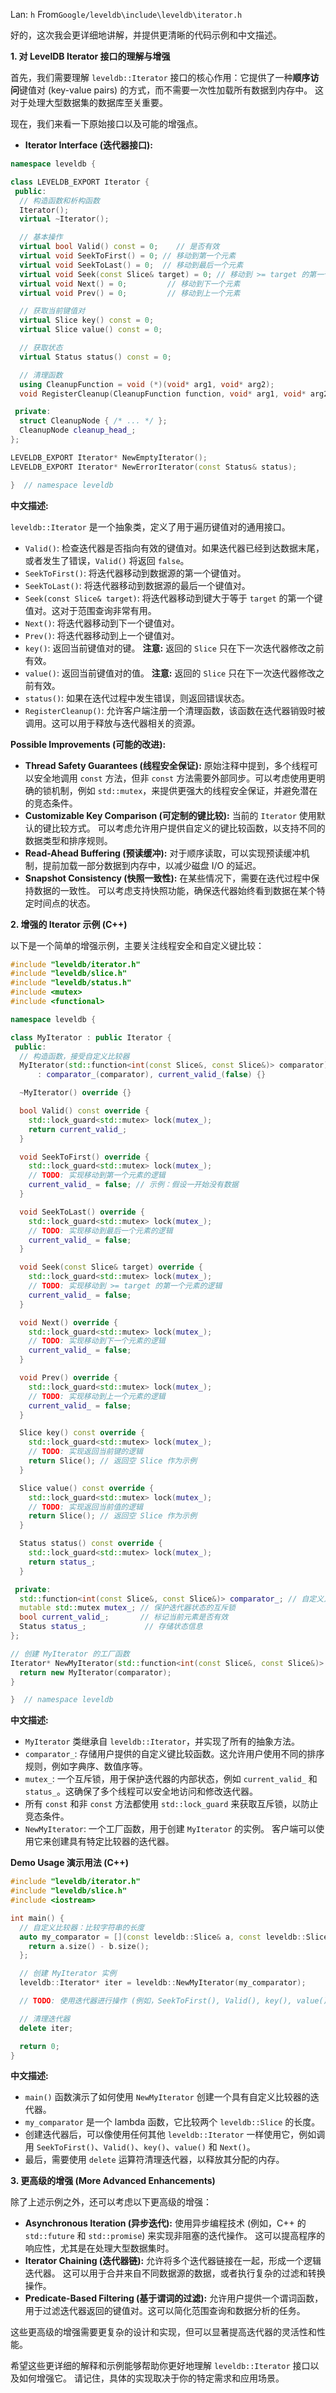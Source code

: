 Lan: `h` From`Google/leveldb\include\leveldb\iterator.h`

好的，这次我会更详细地讲解，并提供更清晰的代码示例和中文描述。

**1. 对 LevelDB Iterator 接口的理解与增强**

首先，我们需要理解 `leveldb::Iterator` 接口的核心作用：它提供了一种**顺序访问**键值对 (key-value pairs) 的方式，而不需要一次性加载所有数据到内存中。 这对于处理大型数据集的数据库至关重要。

现在，我们来看一下原始接口以及可能的增强点。

*   **Iterator Interface (迭代器接口):**

```c++
namespace leveldb {

class LEVELDB_EXPORT Iterator {
 public:
  // 构造函数和析构函数
  Iterator();
  virtual ~Iterator();

  // 基本操作
  virtual bool Valid() const = 0;    // 是否有效
  virtual void SeekToFirst() = 0; // 移动到第一个元素
  virtual void SeekToLast() = 0;  // 移动到最后一个元素
  virtual void Seek(const Slice& target) = 0; // 移动到 >= target 的第一个元素
  virtual void Next() = 0;         // 移动到下一个元素
  virtual void Prev() = 0;         // 移动到上一个元素

  // 获取当前键值对
  virtual Slice key() const = 0;
  virtual Slice value() const = 0;

  // 获取状态
  virtual Status status() const = 0;

  // 清理函数
  using CleanupFunction = void (*)(void* arg1, void* arg2);
  void RegisterCleanup(CleanupFunction function, void* arg1, void* arg2);

 private:
  struct CleanupNode { /* ... */ };
  CleanupNode cleanup_head_;
};

LEVELDB_EXPORT Iterator* NewEmptyIterator();
LEVELDB_EXPORT Iterator* NewErrorIterator(const Status& status);

}  // namespace leveldb
```

**中文描述:**

`leveldb::Iterator` 是一个抽象类，定义了用于遍历键值对的通用接口。

*   `Valid()`:  检查迭代器是否指向有效的键值对。如果迭代器已经到达数据末尾，或者发生了错误，`Valid()` 将返回 `false`。
*   `SeekToFirst()`: 将迭代器移动到数据源的第一个键值对。
*   `SeekToLast()`: 将迭代器移动到数据源的最后一个键值对。
*   `Seek(const Slice& target)`: 将迭代器移动到键大于等于 `target` 的第一个键值对。这对于范围查询非常有用。
*   `Next()`: 将迭代器移动到下一个键值对。
*   `Prev()`: 将迭代器移动到上一个键值对。
*   `key()`: 返回当前键值对的键。  **注意:**  返回的 `Slice` 只在下一次迭代器修改之前有效。
*   `value()`: 返回当前键值对的值。  **注意:**  返回的 `Slice` 只在下一次迭代器修改之前有效。
*   `status()`: 如果在迭代过程中发生错误，则返回错误状态。
*   `RegisterCleanup()`: 允许客户端注册一个清理函数，该函数在迭代器销毁时被调用。这可以用于释放与迭代器相关的资源。

**Possible Improvements (可能的改进):**

*   **Thread Safety Guarantees (线程安全保证):**  原始注释中提到，多个线程可以安全地调用 `const` 方法，但非 `const` 方法需要外部同步。可以考虑使用更明确的锁机制，例如 `std::mutex`，来提供更强大的线程安全保证，并避免潜在的竞态条件。
*   **Customizable Key Comparison (可定制的键比较):**  当前的 `Iterator` 使用默认的键比较方式。 可以考虑允许用户提供自定义的键比较函数，以支持不同的数据类型和排序规则。
*   **Read-Ahead Buffering (预读缓冲):**  对于顺序读取，可以实现预读缓冲机制，提前加载一部分数据到内存中，以减少磁盘 I/O 的延迟。
*   **Snapshot Consistency (快照一致性):**  在某些情况下，需要在迭代过程中保持数据的一致性。 可以考虑支持快照功能，确保迭代器始终看到数据在某个特定时间点的状态。

**2.  增强的 Iterator 示例 (C++)**

以下是一个简单的增强示例，主要关注线程安全和自定义键比较：

```c++
#include "leveldb/iterator.h"
#include "leveldb/slice.h"
#include "leveldb/status.h"
#include <mutex>
#include <functional>

namespace leveldb {

class MyIterator : public Iterator {
 public:
  // 构造函数，接受自定义比较器
  MyIterator(std::function<int(const Slice&, const Slice&)> comparator)
      : comparator_(comparator), current_valid_(false) {}

  ~MyIterator() override {}

  bool Valid() const override {
    std::lock_guard<std::mutex> lock(mutex_);
    return current_valid_;
  }

  void SeekToFirst() override {
    std::lock_guard<std::mutex> lock(mutex_);
    // TODO: 实现移动到第一个元素的逻辑
    current_valid_ = false; // 示例：假设一开始没有数据
  }

  void SeekToLast() override {
    std::lock_guard<std::mutex> lock(mutex_);
    // TODO: 实现移动到最后一个元素的逻辑
    current_valid_ = false;
  }

  void Seek(const Slice& target) override {
    std::lock_guard<std::mutex> lock(mutex_);
    // TODO: 实现移动到 >= target 的第一个元素的逻辑
    current_valid_ = false;
  }

  void Next() override {
    std::lock_guard<std::mutex> lock(mutex_);
    // TODO: 实现移动到下一个元素的逻辑
    current_valid_ = false;
  }

  void Prev() override {
    std::lock_guard<std::mutex> lock(mutex_);
    // TODO: 实现移动到上一个元素的逻辑
    current_valid_ = false;
  }

  Slice key() const override {
    std::lock_guard<std::mutex> lock(mutex_);
    // TODO: 实现返回当前键的逻辑
    return Slice(); // 返回空 Slice 作为示例
  }

  Slice value() const override {
    std::lock_guard<std::mutex> lock(mutex_);
    // TODO: 实现返回当前值的逻辑
    return Slice(); // 返回空 Slice 作为示例
  }

  Status status() const override {
    std::lock_guard<std::mutex> lock(mutex_);
    return status_;
  }

 private:
  std::function<int(const Slice&, const Slice&)> comparator_; // 自定义比较器
  mutable std::mutex mutex_; // 保护迭代器状态的互斥锁
  bool current_valid_;       // 标记当前元素是否有效
  Status status_;             // 存储状态信息
};

// 创建 MyIterator 的工厂函数
Iterator* NewMyIterator(std::function<int(const Slice&, const Slice&)> comparator) {
  return new MyIterator(comparator);
}

}  // namespace leveldb
```

**中文描述:**

*   `MyIterator` 类继承自 `leveldb::Iterator`，并实现了所有的抽象方法。
*   `comparator_`:  存储用户提供的自定义键比较函数。这允许用户使用不同的排序规则，例如字典序、数值序等。
*   `mutex_`:  一个互斥锁，用于保护迭代器的内部状态，例如 `current_valid_` 和 `status_`。这确保了多个线程可以安全地访问和修改迭代器。
*   所有 `const` 和非 `const` 方法都使用 `std::lock_guard` 来获取互斥锁，以防止竞态条件。
*   `NewMyIterator`:  一个工厂函数，用于创建 `MyIterator` 的实例。 客户端可以使用它来创建具有特定比较器的迭代器。

**Demo Usage 演示用法 (C++)**

```c++
#include "leveldb/iterator.h"
#include "leveldb/slice.h"
#include <iostream>

int main() {
  // 自定义比较器：比较字符串的长度
  auto my_comparator = [](const leveldb::Slice& a, const leveldb::Slice& b) {
    return a.size() - b.size();
  };

  // 创建 MyIterator 实例
  leveldb::Iterator* iter = leveldb::NewMyIterator(my_comparator);

  // TODO: 使用迭代器进行操作 (例如，SeekToFirst(), Valid(), key(), value(), Next())

  // 清理迭代器
  delete iter;

  return 0;
}
```

**中文描述:**

*   `main()` 函数演示了如何使用 `NewMyIterator` 创建一个具有自定义比较器的迭代器。
*   `my_comparator` 是一个 lambda 函数，它比较两个 `leveldb::Slice` 的长度。
*   创建迭代器后，可以像使用任何其他 `leveldb::Iterator` 一样使用它，例如调用 `SeekToFirst()`、`Valid()`、`key()`、`value()` 和 `Next()`。
*   最后，需要使用 `delete` 运算符清理迭代器，以释放其分配的内存。

**3.  更高级的增强 (More Advanced Enhancements)**

除了上述示例之外，还可以考虑以下更高级的增强：

*   **Asynchronous Iteration (异步迭代):**  使用异步编程技术 (例如，C++ 的 `std::future` 和 `std::promise`) 来实现非阻塞的迭代操作。 这可以提高程序的响应性，尤其是在处理大型数据集时。
*   **Iterator Chaining (迭代器链):**  允许将多个迭代器链接在一起，形成一个逻辑迭代器。 这可以用于合并来自不同数据源的数据，或者执行复杂的过滤和转换操作。
*   **Predicate-Based Filtering (基于谓词的过滤):**  允许用户提供一个谓词函数，用于过滤迭代器返回的键值对。这可以简化范围查询和数据分析的任务。

这些更高级的增强需要更复杂的设计和实现，但可以显著提高迭代器的灵活性和性能。

希望这些更详细的解释和示例能够帮助你更好地理解 `leveldb::Iterator` 接口以及如何增强它。 请记住，具体的实现取决于你的特定需求和应用场景。
